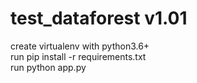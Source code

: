 # test_dataforest v1.01

create virtualenv with python3.6+
<br>
run pip install -r requirements.txt
<br>
run python app.py